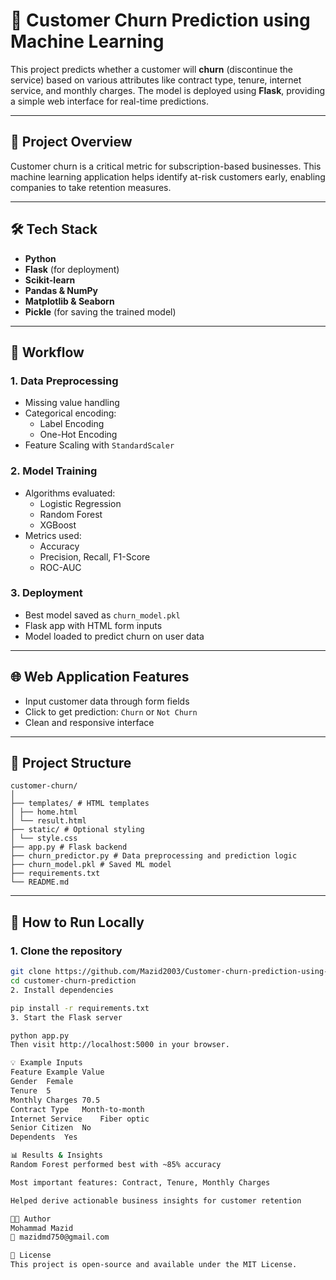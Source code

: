 # 🔄 Customer Churn Prediction using Machine Learning

This project predicts whether a customer will **churn** (discontinue the service) based on various attributes like contract type, tenure, internet service, and monthly charges. The model is deployed using **Flask**, providing a simple web interface for real-time predictions.

---

## 📌 Project Overview

Customer churn is a critical metric for subscription-based businesses. This machine learning application helps identify at-risk customers early, enabling companies to take retention measures.

---

## 🛠️ Tech Stack

- **Python**
- **Flask** (for deployment)
- **Scikit-learn**
- **Pandas & NumPy**
- **Matplotlib & Seaborn**
- **Pickle** (for saving the trained model)

---

## 🧠 Workflow

### 1. Data Preprocessing
- Missing value handling
- Categorical encoding:
  - Label Encoding
  - One-Hot Encoding
- Feature Scaling with `StandardScaler`

### 2. Model Training
- Algorithms evaluated:
  - Logistic Regression
  - Random Forest
  - XGBoost
- Metrics used:
  - Accuracy
  - Precision, Recall, F1-Score
  - ROC-AUC

### 3. Deployment
- Best model saved as `churn_model.pkl`
- Flask app with HTML form inputs
- Model loaded to predict churn on user data

---

## 🌐 Web Application Features

- Input customer data through form fields
- Click to get prediction: `Churn` or `Not Churn`
- Clean and responsive interface

---

## 📂 Project Structure
```
customer-churn/
│
├── templates/ # HTML templates
│ ├── home.html
│ └── result.html
├── static/ # Optional styling
│ └── style.css
├── app.py # Flask backend
├── churn_predictor.py # Data preprocessing and prediction logic
├── churn_model.pkl # Saved ML model
├── requirements.txt
└── README.md
```
---

## 🚀 How to Run Locally

### 1. Clone the repository
```bash
git clone https://github.com/Mazid2003/Customer-churn-prediction-using-Machine-Learning.git
cd customer-churn-prediction
2. Install dependencies

pip install -r requirements.txt
3. Start the Flask server

python app.py
Then visit http://localhost:5000 in your browser.

💡 Example Inputs
Feature	Example Value
Gender	Female
Tenure	5
Monthly Charges	70.5
Contract Type	Month-to-month
Internet Service	Fiber optic
Senior Citizen	No
Dependents	Yes

📊 Results & Insights
Random Forest performed best with ~85% accuracy

Most important features: Contract, Tenure, Monthly Charges

Helped derive actionable business insights for customer retention

👨‍💻 Author
Mohammad Mazid
📧 mazidmd750@gmail.com

📜 License
This project is open-source and available under the MIT License.
